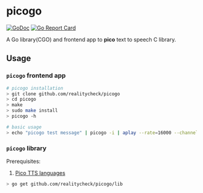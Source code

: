 # picogo

[![GoDoc](https://pkg.go.dev/github.com/realitycheck/picogo/lib?status.svg)](https://pkg.go.dev/github.com/realitycheck/picogo/lib)
[![Go Report Card](https://goreportcard.com/badge/github.com/realitycheck/picogo/lib)](https://goreportcard.com/report/github.com/realitycheck/picogo/lib)

A Go library(CGO) and frontend app to **pico** text to speech C library.

## Usage

### `picogo` frontend app

```bash
# picogo installation
> git clone github.com/realitycheck/picogo
> cd picogo
> make
> sudo make install
> picogo -h
```

```bash
# basic usage
> echo "picogo test message" | picogo -i | aplay --rate=16000 --channels=1 --format=S16_LE
```

### `picogo` library

Prerequisites:

1. [Pico TTS languages](https://github.com/realitycheck/picopi/tree/master/pico/lang/)


```bash
> go get github.com/realitycheck/picogo/lib
```
